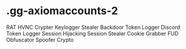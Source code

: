 # .gg-axiomaccounts-2
RAT HVNC Crypter Keylogger Stealer Backdoor Token Logger Discord Token Logger Session Hijacking Session Stealer Cookie Grabber FUD Obfuscator Spoofer Crypto
